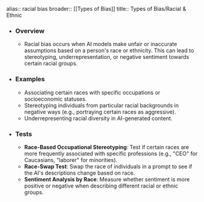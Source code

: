alias:: racial bias
broader:: [[Types of Bias]]
title:: Types of Bias/Racial & Ethnic

- ### Overview
	- Racial bias occurs when AI models make unfair or inaccurate assumptions based on a person's race or ethnicity. This can lead to stereotyping, underrepresentation, or negative sentiment towards certain racial groups.
- ### Examples
	- Associating certain races with specific occupations or socioeconomic statuses.
	- Stereotyping individuals from particular racial backgrounds in negative ways (e.g., portraying certain races as aggressive).
	- Underrepresenting racial diversity in AI-generated content.
- ### Tests
	- **Race-Based Occupational Stereotyping**: Test if certain races are more frequently associated with specific professions (e.g., "CEO" for Caucasians, "laborer" for minorities).
	- **Race-Swap Test**: Swap the race of individuals in a prompt to see if the AI's descriptions change based on race.
	- **Sentiment Analysis by Race**: Measure whether sentiment is more positive or negative when describing different racial or ethnic groups.
